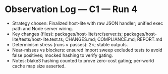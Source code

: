# Observation Log — C1 — Run 4

- Strategy chosen: Finalized host-lite with raw JSON handler; unified exec path and Node server wiring.
- Key changes (files): packages/host-lite/src/server.ts; packages/host-lite/tests/host-lite.test.ts; CHANGES.md; COMPLIANCE.md; REPORT.md
- Determinism stress (runs × passes): 2×; stable outputs.
- Near-misses vs blockers: ensured import sweep excluded tests to avoid false positives; mocked hashing to verify gating.
- Notes: blake3 hashing counted to prove zero-cost gating; per-world cache map size asserted.
